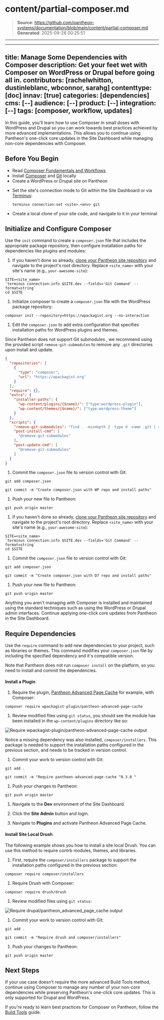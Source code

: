 # content/partial-composer.md

> **Source**: https://github.com/pantheon-systems/documentation/blob/main/content/partial-composer.md
> **Generated**: 2025-09-26 00:25:51

---

---
title: Manage Some Dependencies with Composer
description: Get your feet wet with Composer on WordPress or Drupal  before going all in.
contributors: [rachelwhitton, dustinleblanc, wbconnor, sarahg]
contenttype: [doc]
innav: [true]
categories: [dependencies]
cms: [--]
audience: [--]
product: [--]
integration: [--]
tags: [composer, workflow, updates]
---
In this guide, you'll learn how to use Composer in small doses with WordPress and Drupal so you can work towards best practices achieved by more advanced implementations. This allows you to continue using Pantheon's one-click core updates in the Site Dashboard while managing non-core dependencies with Composer.

## Before You Begin

- Read [Composer Fundamentals and Workflows](/guides/composer)
- Install [Composer](https://getcomposer.org/doc/00-intro.md#installation-linux-unix-osx) and [Git](https://git-scm.com/downloads) locally
- Create a WordPress or Drupal site on Pantheon

<Partial file="notes/partial-composer-adoption-warning.md" />

- Set the site's connection mode to Git within the Site Dashboard or via [Terminus](/terminus):

  ```bash{promptUser: user}
  terminus connection:set <site>.<env> git
  ```

- Create a local clone of your site code, and navigate to it in your terminal

## Initialize and Configure Composer

Use the `init` command to create a `composer.json` file that includes the appropriate package repository, then configure installation paths for dependencies like plugins and modules:

<TabList>

<Tab title="WordPress" id="wp-init" active={true}>

1. If you haven't done so already, [clone your Pantheon site repository](/guides/git/git-config#clone-your-site-codebase) and navigate to the project's root directory. Replace `<site_name>` with your site's name (e.g., `your-awesome-site`):

  ```bash{promptUser: user}
  SITE=<site_name>
  `terminus connection:info $SITE.dev --fields='Git Command' --format=string`
  cd $SITE
  ```

1. Initialize composer to create a `composer.json` file with the WordPress package repository:

  ```bash{promptUser: user}
  composer init --repository=https://wpackagist.org --no-interaction
  ```

1. Edit the `composer.json` to add extra configuration that specifies installation paths for WordPress plugins and themes.

  <Alert title="Note" type="info">

  Since Pantheon does not support Git submodules <Popover title="Git submodules" content="Some Composer packages are added as Git submodules, which place a Git repository within a subdirectory of your site’s repository." />, we recommend using the provided script `remove-git-submodules` to remove any `.git` directories upon install and update.

  </Alert>

  ```json:title=composer.json
  {
    "repositories": [
      {
        "type": "composer",
        "url": "https://wpackagist.org"
      }
    ],
    "require": {},
    "extra": {
      "installer-paths": {
        "wp-content/plugins/{$name}/": ["type:wordpress-plugin"],
        "wp-content/themes/{$name}/": ["type:wordpress-theme"]
      }
    },
    "scripts": {
      "remove-git-submodules": "find . -mindepth 2 -type d -name .git | xargs rm -rf",
      "post-install-cmd": [
        "@remove-git-submodules"
      ],
      "post-update-cmd": [
        "@remove-git-submodules"
      ]
    }
  }
  ```

1. Commit the `composer.json` file to version control with Git:

  ```bash{promptUser: user}
  git add composer.json
  ```

  ```bash{promptUser: user}
  git commit -m "Create composer.json with WP repo and install paths"
  ```

1. Push your new file to Pantheon:

  ```bash{promptUser: user}
  git push origin master
  ```

</Tab>

<Tab title="Drupal" id="d7-init">

1. If you haven't done so already, [clone your Pantheon site repository](/guides/git/git-config#clone-your-site-codebase) and navigate to the project's root directory. Replace `<site_name>` with your site's name (e.g., `your-awesome-site`):

  ```bash{promptUser: user}
  SITE=<site_name>
  `terminus connection:info $SITE.dev --fields='Git Command' --format=string`
  cd $SITE
  ```
<Partial file="d7-composer-init.md" />

1. Commit the `composer.json` file to version control with Git:

  ```bash{promptUser: user}
  git add composer.json
  ```

  ```bash{promptUser: user}
  git commit -m "Create composer.json with D7 repo and install paths"
  ```

1. Push your new file to Pantheon:

  ```bash{promptUser: user}
  git push origin master
  ```

</Tab>

</TabList>

Anything you aren't managing with Composer is installed and maintained using the standard techniques such as using the WordPress or Drupal admin interfaces. Continue applying one-click core updates from Pantheon in the Site Dashboard.

## Require Dependencies

Use the `require` command to add new dependencies to your project, such as libraries or themes. This command modifies your `composer.json` file by including the specified dependency and it's compatible version.

Note that Pantheon does not run `composer install` on the platform, so you need to install and commit the dependencies.

<TabList>

<Tab title="WordPress" id="wp-require-papc-id" active={true}>

#### Install a Plugin

1. Require the plugin, [Pantheon Advanced Page Cache](https://wordpress.org/plugins/pantheon-advanced-page-cache/) for example, with Composer:

  ```bash{promptUser: user}
  composer require wpackagist-plugin/pantheon-advanced-page-cache
  ```

1. Review modified files using `git status`, you should see the module has been installed in the `wp-content/plugins` directory like so:

  ![Require wpackagist-plugin/pantheon-advanced-page-cache output](../images/guides/partial-composer/require-papc-plugin.png)

  Notice a missing dependency was also installed, `composer/installers`. This package is needed to support the installation paths configured in the previous section, and needs to be tracked in version control.

1. Commit your work to version control with Git:

  ```bash{promptUser: user}
  git add .
  ```

  ```bash{promptUser: user}
  git commit -m "Require pantheon-advanced-page-cache ^0.3.0 "
  ```

1. Push your changes to Pantheon:

  ```bash{promptUser: user}
  git push origin master
  ```

1. Navigate to the **<Icon icon="wrench" /> Dev** environment of the Site Dashboard.

1. Click the  <Icon icon="externalLink" /> **Site Admin** button and login.

1. Navigate to **Plugins** and activate Pantheon Advanced Page Cache.

</Tab>

<Tab title="Drupal" id="d7-require-papc-id">

#### Install Site Local Drush

The following example shows you how to install a site local Drush. You can use this method to require contrb modules, themes, and libraries.

1. First, require the `composer/installers` package to support the installation paths configured in the previous section:

  ```bash{promptUser: user}
  composer require composer/installers
  ```

1. Require Drush with Composer:

  ```bash{promptUser: user}
  composer require drush/drush
  ```

1. Review modified files using `git status`:

  ![Require drupal/pantheon_advanced_page_cache output](../images/guides/partial-composer/require-drush.png)

1. Commit your work to version control with Git:

  ```bash{promptUser: user}
  git add .
  ```

  ```bash{promptUser: user}
  git commit -m "Require drush and composer/installers"
  ```

1. Push your changes to Pantheon:

  ```bash{promptUser: user}
  git push origin master
  ```

</Tab>

</TabList>

## Next Steps

If your use case doesn't require the more advanced Build Tools method, continue using Composer to manage any number of your non-core dependencies while preserving Pantheon's one-click core updates. This is only supported for Drupal and WordPress.

If you're ready to learn best practices for Composer on Pantheon, follow the [Build Tools](/guides/build-tools) guide.
